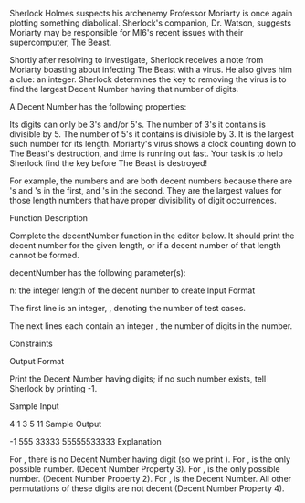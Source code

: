Sherlock Holmes suspects his archenemy Professor Moriarty is once again plotting something diabolical. Sherlock's companion, Dr. Watson, suggests Moriarty may be responsible for MI6's recent issues with their supercomputer, The Beast.

Shortly after resolving to investigate, Sherlock receives a note from Moriarty boasting about infecting The Beast with a virus. He also gives him a clue: an integer. Sherlock determines the key to removing the virus is to find the largest Decent Number having that number of digits.

A Decent Number has the following properties:

Its digits can only be 3's and/or 5's.
The number of 3's it contains is divisible by 5.
The number of 5's it contains is divisible by 3.
It is the largest such number for its length.
Moriarty's virus shows a clock counting down to The Beast's destruction, and time is running out fast. Your task is to help Sherlock find the key before The Beast is destroyed!

For example, the numbers  and  are both decent numbers because there are  's and  's in the first, and  's in the second. They are the largest values for those length numbers that have proper divisibility of digit occurrences.

Function Description

Complete the decentNumber function in the editor below. It should print the decent number for the given length, or  if a decent number of that length cannot be formed.

decentNumber has the following parameter(s):

n: the integer length of the decent number to create
Input Format

The first line is an integer, , denoting the number of test cases.

The next  lines each contain an integer , the number of digits in the number.

Constraints



Output Format

Print the Decent Number having  digits; if no such number exists, tell Sherlock by printing -1.

Sample Input

4
1
3
5
11
Sample Output

-1
555
33333
55555533333
Explanation

For , there is no Decent Number having  digit (so we print ).
For ,  is the only possible number. (Decent Number Property 3).
For ,  is the only possible number. (Decent Number Property 2).
For ,  is the Decent Number. All other permutations of these digits are not decent (Decent Number Property 4).
